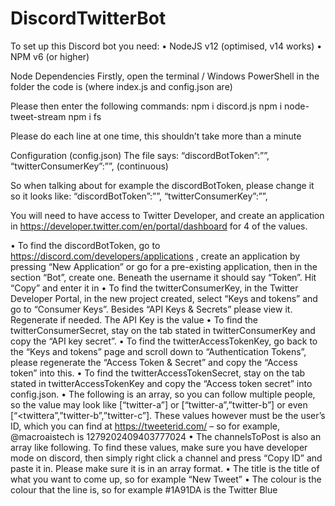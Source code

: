 # DiscordTwitterBot
To set up this Discord bot you need:
• NodeJS v12 (optimised, v14 works)
• NPM v6 (or higher)

Node Dependencies
Firstly, open the terminal / Windows PowerShell in the folder the code is (where index.js and
config.json are)

Please then enter the following commands:
npm i discord.js
npm i node-tweet-stream
npm i fs

Please do each line at one time, this shouldn’t take more than a minute


Configuration
(config.json)
The file says:
“discordBotToken”:””,
“twitterConsumerKey”:””,
(continuous)


So when talking about for example the discordBotToken, please change it so it looks like:
“discordBotToken”:”<value>”,
“twitterConsumerKey”:””,
  
You will need to have access to Twitter Developer, and create an application in
https://developer.twitter.com/en/portal/dashboard for 4 of the values.

• To find the discordBotToken, go to https://discord.com/developers/applications ,
create an application by pressing “New Application” or go for a pre-existing application,
then in the section “Bot”, create one. Beneath the username it should say “Token”. Hit
“Copy” and enter it in
• To find the twitterConsumerKey, in the Twitter Developer Portal, in the new project
created, select “Keys and tokens” and go to “Consumer Keys”. Besides “API Keys &
Secrets” please view it. Regenerate if needed. The API Key is the value
• To find the twitterConsumerSecret, stay on the tab stated in twitterConsumerKey
and copy the “API key secret”.
• To find the twitterAccessTokenKey, go back to the “Keys and tokens” page and
scroll down to “Authentication Tokens”, please regenerate the “Access Token & Secret”
and copy the “Access token” into this.
• To find the twitterAccessTokenSecret, stay on the tab stated in
twitterAccessTokenKey and copy the “Access token secret” into config.json.
• The following is an array, so you can follow multiple people, so the value may look like
[“twitter-a”] or [“twitter-a”,”twitter-b”] or even [“<twittera”,”twitter-b”,”twitter-c”]. These values however must be the user’s ID, which 
you can find at https://tweeterid.com/ – so for example, @macroaistech is
1279202409403777024
• The channelsToPost is also an array like following. To find these values, make sure you
have developer mode on discord, then simply right click a channel and press “Copy ID” and
paste it in. Please make sure it is in an array format.
• The title is the title of what you want to come up, so for example “New Tweet”
• The colour is the colour that the line is, so for example #1A91DA is the Twitter Blue 
